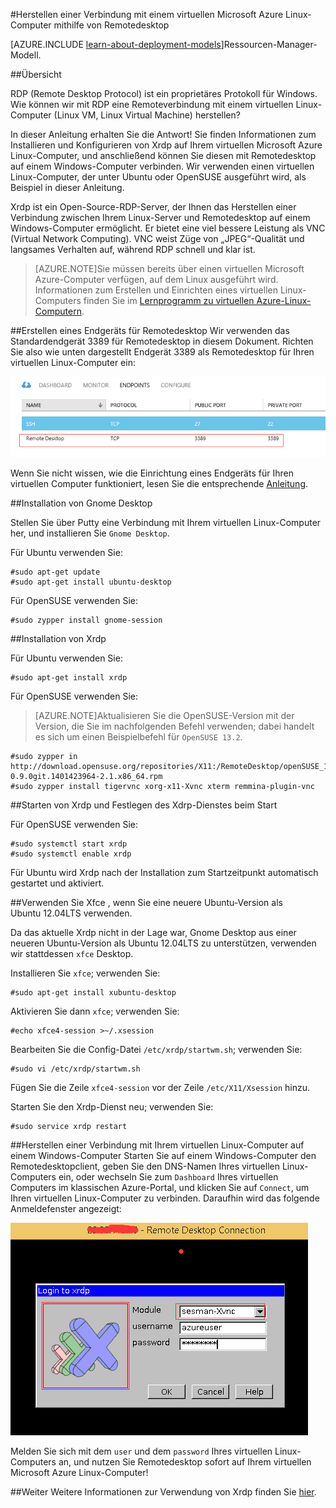 <properties
	pageTitle="Herstellen einer Verbindung mit einem virtuellen Linux-Computer mithilfe von Remotedesktop| Microsoft Azure"
	description="Erfahren Sie, wie Sie Remotedesktop zum Herstellen einer Verbindung mit einem virtuellen Microsoft Azure Linux-Computer installieren und konfigurieren."
	services="virtual-machines"
	documentationCenter=""
	authors="SuperScottz"
	manager="timlt"
	editor=""
	tags="azure-service-management"/>

<tags
	ms.service="virtual-machines"
	ms.workload="infrastructure-services"
	ms.tgt_pltfrm="vm-linux"
	ms.devlang="na"
	ms.topic="article"
	ms.date="09/14/2015"
	ms.author="mingzhan"/>


#Herstellen einer Verbindung mit einem virtuellen Microsoft Azure Linux-Computer mithilfe von Remotedesktop

[AZURE.INCLUDE [learn-about-deployment-models](../../includes/learn-about-deployment-models-classic-include.md)]Ressourcen-Manager-Modell.


##Übersicht

RDP (Remote Desktop Protocol) ist ein proprietäres Protokoll für Windows. Wie können wir mit RDP eine Remoteverbindung mit einem virtuellen Linux-Computer (Linux VM, Linux Virtual Machine) herstellen?

In dieser Anleitung erhalten Sie die Antwort! Sie finden Informationen zum Installieren und Konfigurieren von Xrdp auf Ihrem virtuellen Microsoft Azure Linux-Computer, und anschließend können Sie diesen mit Remotedesktop auf einem Windows-Computer verbinden. Wir verwenden einen virtuellen Linux-Computer, der unter Ubuntu oder OpenSUSE ausgeführt wird, als Beispiel in dieser Anleitung.

Xrdp ist ein Open-Source-RDP-Server, der Ihnen das Herstellen einer Verbindung zwischen Ihrem Linux-Server und Remotedesktop auf einem Windows-Computer ermöglicht. Er bietet eine viel bessere Leistung als VNC (Virtual Network Computing). VNC weist Züge von „JPEG“-Qualität und langsames Verhalten auf, während RDP schnell und klar ist.


> [AZURE.NOTE]Sie müssen bereits über einen virtuellen Microsoft Azure-Computer verfügen, auf dem Linux ausgeführt wird. Informationen zum Erstellen und Einrichten eines virtuellen Linux-Computers finden Sie im [Lernprogramm zu virtuellen Azure-Linux-Computern](virtual-machines-linux-tutorial.md).


##Erstellen eines Endgeräts für Remotedesktop
Wir verwenden das Standardendgerät 3389 für Remotedesktop in diesem Dokument. Richten Sie also wie unten dargestellt Endgerät 3389 als Remotedesktop für Ihren virtuellen Linux-Computer ein:


![image](./media/virtual-machines-linux-remote-desktop/no1.png)


Wenn Sie nicht wissen, wie die Einrichtung eines Endgeräts für Ihren virtuellen Computer funktioniert, lesen Sie die entsprechende [Anleitung](virtual-machines-set-up-endpoints.md).


##Installation von Gnome Desktop

Stellen Sie über Putty eine Verbindung mit Ihrem virtuellen Linux-Computer her, und installieren Sie `Gnome Desktop`.

Für Ubuntu verwenden Sie:

	#sudo apt-get update
	#sudo apt-get install ubuntu-desktop


Für OpenSUSE verwenden Sie:

	#sudo zypper install gnome-session

##Installation von Xrdp

Für Ubuntu verwenden Sie:

	#sudo apt-get install xrdp

Für OpenSUSE verwenden Sie:

> [AZURE.NOTE]Aktualisieren Sie die OpenSUSE-Version mit der Version, die Sie im nachfolgenden Befehl verwenden; dabei handelt es sich um einen Beispielbefehl für `OpenSUSE 13.2`.

	#sudo zypper in http://download.opensuse.org/repositories/X11:/RemoteDesktop/openSUSE_13.2/x86_64/xrdp-0.9.0git.1401423964-2.1.x86_64.rpm
    #sudo zypper install tigervnc xorg-x11-Xvnc xterm remmina-plugin-vnc


##Starten von Xrdp und Festlegen des Xdrp-Dienstes beim Start

Für OpenSUSE verwenden Sie:

	#sudo systemctl start xrdp
	#sudo systemctl enable xrdp

Für Ubuntu wird Xrdp nach der Installation zum Startzeitpunkt automatisch gestartet und aktiviert.

##Verwenden Sie Xfce , wenn Sie eine neuere Ubuntu-Version als Ubuntu 12.04LTS verwenden.

Da das aktuelle Xrdp nicht in der Lage war, Gnome Desktop aus einer neueren Ubuntu-Version als Ubuntu 12.04LTS zu unterstützen, verwenden wir stattdessen `xfce` Desktop.

Installieren Sie `xfce`; verwenden Sie:

    #sudo apt-get install xubuntu-desktop

Aktivieren Sie dann `xfce`; verwenden Sie:

    #echo xfce4-session >~/.xsession

Bearbeiten Sie die Config-Datei `/etc/xrdp/startwm.sh`; verwenden Sie:

    #sudo vi /etc/xrdp/startwm.sh   

Fügen Sie die Zeile `xfce4-session` vor der Zeile `/etc/X11/Xsession` hinzu.

Starten Sie den Xrdp-Dienst neu; verwenden Sie:

    #sudo service xrdp restart


##Herstellen einer Verbindung mit Ihrem virtuellen Linux-Computer auf einem Windows-Computer
Starten Sie auf einem Windows-Computer den Remotedesktopclient, geben Sie den DNS-Namen Ihres virtuellen Linux-Computers ein, oder wechseln Sie zum `Dashboard` Ihres virtuellen Computers im klassischen Azure-Portal, und klicken Sie auf `Connect`, um Ihren virtuellen Linux-Computer zu verbinden. Daraufhin wird das folgende Anmeldefenster angezeigt:

![image](./media/virtual-machines-linux-remote-desktop/no2.png)

Melden Sie sich mit dem `user` und dem `password` Ihres virtuellen Linux-Computers an, und nutzen Sie Remotedesktop sofort auf Ihrem virtuellen Microsoft Azure Linux-Computer!


##Weiter
Weitere Informationen zur Verwendung von Xrdp finden Sie [hier](http://www.xrdp.org/).

<!---HONumber=AcomDC_1203_2015-->